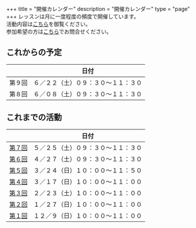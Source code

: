 +++
title = "開催カレンダー"
description = "開催カレンダー"
type = "page"
+++
レッスンは月に一度程度の頻度で開催しています。  
活動内容は[こちら](/about)を御覧ください。  
参加希望の方は[こちら](/#contact)でお問合せください。

## これからの予定
|   |日付  |
| ---- | ---- |
|第９回  |６／２２（土）０９：３０〜１１：３０ |
|第８回  |６／０８（土）０９：３０〜１１：３０ |

## これまでの活動
|   |日付  |
| ---- | ---- |
|[第７回](/post/20190527_1/)  |５／２５（土）０９：３０〜１１：３０ |
|[第６回](/post/20190429_1/)  |４／２７（土）０９：３０〜１１：３０ |
|[第５回](/post/20190326_1/)  |３／２４（日）１０：００〜１１：５０ |
|[第４回](/post/20190317_1/)  |３／１７（日）１０：００〜１１：００ |
|[第３回](/post/20190223_1/)  |２／２３（土）１０：００〜１１：００ |
|[第２回](/post/20190127_1/)  |１／２７（日）１０：００〜１１：００ |
|[第１回](/post/20181209_1/)  |１２／９（日）１０：００〜１１：００ |
